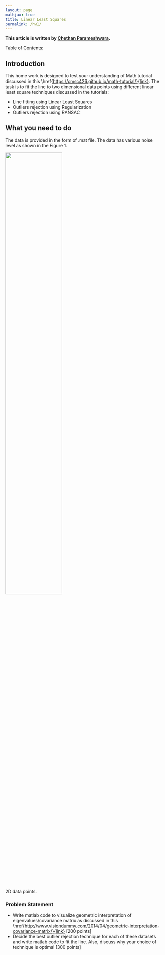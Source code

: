 ```yaml
---
layout: page
mathjax: true
title: Linear Least Squares
permalink: /hw1/
---
```

**This article is written by [Chethan Parameshwara](http://analogicalnexus.github.io).**

Table of Contents:

## Introduction

This home work is designed to test your understanding of Math tutorial discussed in this \href{https://cmsc426.github.io/math-tutorial/}{link}. The task is to fit the line to two dimensional data points using different linear least square techniques discussed in the tutorials:

- Line fitting using Linear Least Squares
- Outliers rejection using Regularization
- Outliers rejection using RANSAC

## What you need to do

The data is provided in the form of .mat file. The data has various noise level as shown in the Figure 1.

<div class="fig fighighlight">
  <img src="/assets/hw1/data.jpeg" width="60%">
  <div class="figcaption">
    2D data points.
  </div>
  <div style="clear:both;"></div>
</div>

### Problem Statement 

- Write matlab code to visualize geometric interpretation of eigenvalues/covariance matrix as discussed in this \href{http://www.visiondummy.com/2014/04/geometric-interpretation-covariance-matrix/}{link} [200 points]  
- Decide the best outlier rejection technique for each of these datasets and write matlab code to fit the line. Also, discuss why your choice of technique is optimal [300 points] 
